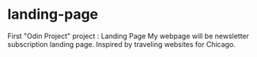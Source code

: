 # landing-page

First "Odin Project" project : Landing Page
My webpage will be newsletter subscription landing page. 
Inspired by traveling websites for Chicago. 
